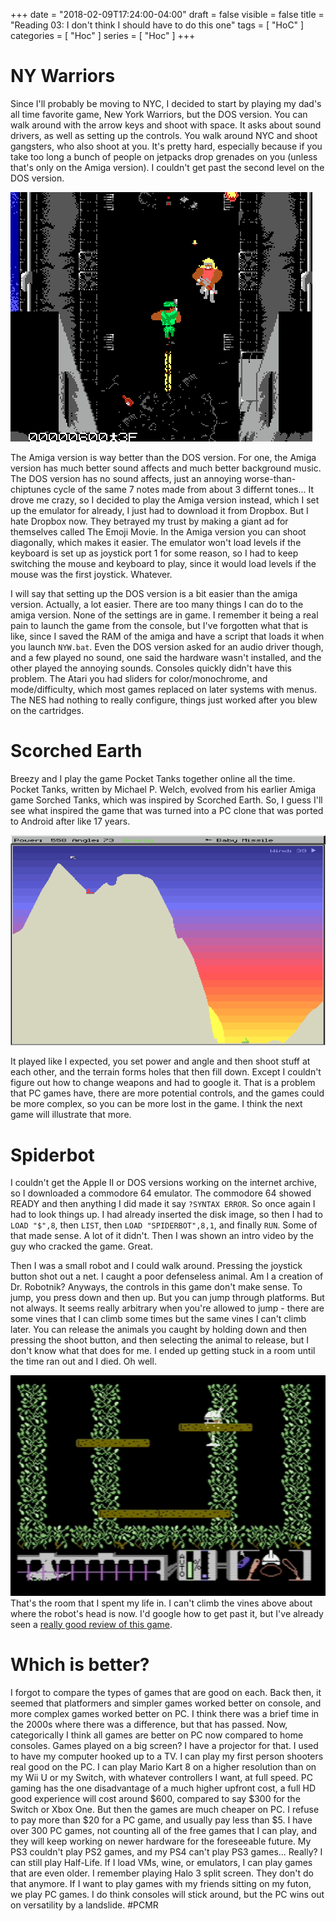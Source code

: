 +++
date = "2018-02-09T17:24:00-04:00"
draft = false
visible = false
title = "Reading 03: I don't think I should have to do this one"
tags = [ "HoC" ]
categories = [ "Hoc" ]
series = [ "Hoc" ]
+++

NY Warriors
==

Since I'll probably be moving to NYC, I decided to start
by playing my dad's all time favorite game, New York Warriors, but the DOS version.
You can walk around with the arrow keys and shoot with space. It asks about sound drivers, as
well as setting up the controls. You walk around NYC and shoot gangsters, who also shoot at you.
It's pretty hard, especially because if you take too long a bunch of people on jetpacks drop
grenades on you (unless that's only on the Amiga version). I couldn't get past the second
level on the DOS version. 

![screenshot](a.png)

The Amiga version is way better than the DOS version. For one, the Amiga version has much
better sound affects and much better background music. The DOS version has no sound affects, just
an annoying worse-than-chiptunes cycle of the same 7 notes made from about 3 differnt tones...
It drove me crazy, so I decided to play the Amiga version instead, which I set up the emulator for
already, I just had to download it from Dropbox. But I hate Dropbox now. They betrayed my trust
by making a giant ad for themselves called The Emoji Movie. In the Amiga version you can shoot
diagonally, which makes it easier. The emulator won't load levels if the keyboard is set up as
joystick port 1 for some reason, so I had to keep switching the mouse and keyboard to play, since
it would load levels if the mouse was the first joystick. Whatever.

I will say that setting up the DOS version is a bit easier than the amiga version. Actually,
a lot easier. There are too many things I can do to the amiga version. None of the settings are
in game. I remember it being a real pain to launch the game from the console, but I've
forgotten what that is like, since I saved the RAM of the amiga and have a script that loads it
when you launch `NYW.bat`. Even the DOS version asked for an audio driver though, and a few played
no sound, one said the hardware wasn't installed, and the other played the annoying sounds.
Consoles quickly didn't have this problem. The Atari you had sliders for color/monochrome,
and mode/difficulty, which most games replaced on later systems with menus. The NES had nothing
to really configure, things just worked after you blew on the cartridges.

Scorched Earth
==

Breezy and I play the game Pocket Tanks together online all the time. Pocket Tanks, written by
Michael P. Welch, evolved from his earlier Amiga game Sorched Tanks, which was inspired by
Scorched Earth. So, I guess I'll see what inspired the game that was turned into a PC clone that
was ported to Android after like 17 years.

![screenshot](b.png)

It played like I expected, you set power and angle and then shoot stuff at each other, and the 
terrain forms holes that then fill down. 
Except I couldn't figure out how to change weapons and had to google
it. That is a problem that PC games have, there are more potential controls, and the games
could be more complex, so you can be more lost in the game. I think the next game will illustrate
that more.

Spiderbot
==
I couldn't get the Apple II or DOS versions working on the internet archive, so I downloaded
a commodore 64 emulator. The commodore 64 showed READY and then anything I did made it say
`?SYNTAX ERROR`. So once again I had to look things up. I had already inserted the disk image,
so then I had to `LOAD "$",8`, then `LIST`, then `LOAD "SPIDERBOT",8,1`, and finally `RUN`.
Some of that made sense. A lot of it didn't. Then I was shown an intro video by the guy who
cracked the game. Great.

Then I was a small robot and I could walk around. Pressing the joystick button shot out a net.
I caught a poor defenseless animal. Am I a creation of Dr. Robotnik? Anyways, the controls
in this game don't make sense. To jump, you press down and then up. But you can jump through
platforms. But not always. It seems really arbitrary when you're allowed to jump - there
are some vines that I can climb some times but the same vines I can't climb later. You can
release the animals you caught by holding down and then pressing the shoot button, and then
selecting the animal to release, but I don't know what that does for me. I ended up getting
stuck in a room until the time ran out and I died. Oh well.

![screenshot](c.png)
That's the room that I spent my life in. I can't climb the vines above about where the robot's head
is now. I'd google how to get past it, but I've already seen a 
[really good review of this game](https://www.youtube.com/watch?v=XZSObFVfI5E).


Which is better?
==

I forgot to compare the types of games that are good on each. Back then, it seemed that
platformers and simpler games worked better on console, and more complex games worked better
on PC. I think there was a brief time in the 2000s where there was a difference, but that has
passed.
Now, categorically I think all games are better on PC now compared to home 
consoles. Games played on a big screen? I have a projector for that. I used to 
have my computer hooked up to a TV. I can play my first person shooters real 
good on the PC. I can play Mario Kart 8 on a higher resolution than on my Wii U 
or my Switch, with whatever controllers I want, at full speed. PC gaming has 
the one disadvantage of a much higher upfront cost, a full HD good experience 
will cost around $600, compared to say $300 for the Switch or Xbox One. But 
then the games are much cheaper on PC. I refuse to pay more than $20 for a PC 
game, and usually pay less than $5. I have over 300 PC games, not counting all 
of the free games that I can play, and they will keep working on newer hardware 
for the foreseeable future. My PS3 couldn't play PS2 games, and my PS4 can't 
play PS3 games... Really? I can still play Half-Life. If I load VMs, wine, or 
emulators, I can play games that are even older.  I remember playing Halo 3 split screen.
They don't do that anymore. If I want to play games with my friends sitting on my futon, we play
PC games. I do think consoles will stick around, but the PC wins out on versatility by
a landslide. #PCMR
